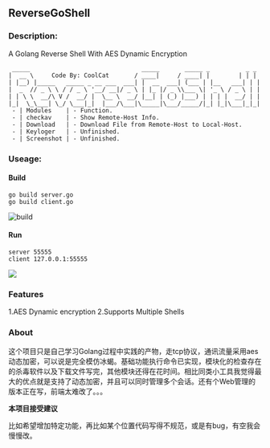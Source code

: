 ## ReverseGoShell

### Description:

A Golang Reverse Shell With AES Dynamic Encryption

```
 _____                               _____       _____ _          _ _ 
|  __ \     Code By: CoolCat       / ____|     / ____| |        | | |
| |__) |_____   _____ _ __ ___  ___| |  __  ___| (___ | |__   ___| | |
|  _  // _ \ \ / / _ \ '__/ __|/ _ \ | |_ |/ _ \\___ \| '_ \ / _ \ | |
| | \ \  __/\ V /  __/ |  \__ \  __/ |__| | (_) |___) | | | |  __/ | |
|_|  \_\___| \_/ \___|_|  |___/\___|\_____|\___/_____/|_| |_|\___|_|_| 
 - | Modules    | - Function.
 - | checkav    | - Show Remote-Host Info.
 - | Download   | - Download File from Remote-Host to Local-Host.
 - | Keyloger   | - Unfinished.
 - | Screenshot | - Unfinished.

```

### Useage:

#### Build

```
go build server.go
go build client.go
```
![build](https://github.com/TheKingOfDuck/ReverseGoShell/blob/master/images/build.jpg)

#### Run

```
server 55555
client 127.0.0.1:55555
```

![](https://github.com/TheKingOfDuck/ReverseGoShell/blob/master/images/run.jpg)


### Features

1.AES Dynamic encryption
2.Supports Multiple Shells

### About

这个项目只是自己学习Golang过程中实践的产物，走tcp协议，通讯流量采用aes动态加密，可以说是完全模仿冰蝎。基础功能执行命令已实现，模块化的检查存在的杀毒软件以及下载文件写完，其他模块还得在花时间。相比同类小工具我觉得最大的优点就是支持了动态加密，并且可以同时管理多个会话。还有个Web管理的版本正在写，前端太难改了。。。

**本项目接受建议**

比如希望增加特定功能，再比如某个位置代码写得不规范，或是有bug，有空我会慢慢改。
